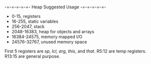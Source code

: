 -=-=-=-=-=- Heap Suggested Usage -=-=-=-=-=-

-	0-15, registers
-	16-255, static variables
-	256-2047, stack
-	2048-16383, heap for objects and arrays
-	16384-24575, memory mapped I/O
-	24576-32767, unused memory space

First 5 registers are *sp*, *lcl*, *arg*, *this*, and *that*. R5:12 are temp registers. R13:15 are general purpose.
